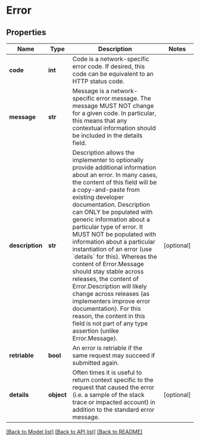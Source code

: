 # Error

## Properties
Name | Type | Description | Notes
------------ | ------------- | ------------- | -------------
**code** | **int** | Code is a network-specific error code. If desired, this code can be equivalent to an HTTP status code. | 
**message** | **str** | Message is a network-specific error message. The message MUST NOT change for a given code. In particular, this means that any contextual information should be included in the details field. | 
**description** | **str** | Description allows the implementer to optionally provide additional information about an error. In many cases, the content of this field will be a copy-and-paste from existing developer documentation. Description can ONLY be populated with generic information about a particular type of error. It MUST NOT be populated with information about a particular instantiation of an error (use &#x60;details&#x60; for this). Whereas the content of Error.Message should stay stable across releases, the content of Error.Description will likely change across releases (as implementers improve error documentation). For this reason, the content in this field is not part of any type assertion (unlike Error.Message). | [optional] 
**retriable** | **bool** | An error is retriable if the same request may succeed if submitted again. | 
**details** | **object** | Often times it is useful to return context specific to the request that caused the error (i.e. a sample of the stack trace or impacted account) in addition to the standard error message. | [optional] 

[[Back to Model list]](../README.md#documentation-for-models) [[Back to API list]](../README.md#documentation-for-api-endpoints) [[Back to README]](../README.md)

